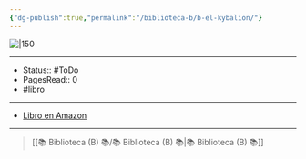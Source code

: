 ```yaml
---
{"dg-publish":true,"permalink":"/biblioteca-b/b-el-kybalion/"}
---
```



![|150](https://m.media-amazon.com/images/I/81+gT1Fp7+L._SL1500_.jpg)

---

- Status:: #ToDo 
- PagesRead:: 0
- #libro 

---

- [Libro en Amazon](https://www.amazon.es/Kybalion-el-sirio-Tres-Iniciados/dp/8478085955)

---

> [[📚 Biblioteca (B) 📚/📚 Biblioteca (B) 📚\|📚 Biblioteca (B) 📚]]